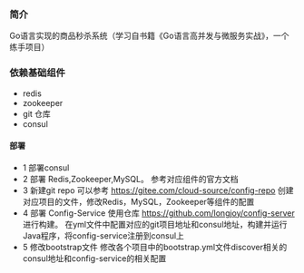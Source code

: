 ### 简介
Go语言实现的商品秒杀系统（学习自书籍《Go语言高并发与微服务实战》，一个练手项目）

### 依赖基础组件
- redis
- zookeeper
- git 仓库
- consul

#### 部署
- 1 部署consul
- 2 部署 Redis,Zookeeper,MySQL。
参考对应组件的官方文档
- 3 新建git repo
可以参考 https://gitee.com/cloud-source/config-repo 创建对应项目的文件，修改Redis，MySQL，Zookeeper等组件的配置
- 4 部署 Config-Service
使用仓库 https://github.com/longjoy/config-server 进行构建。
在yml文件中配置对应的git项目地址和consul地址，构建并运行Java程序，将config-service注册到consul上
- 5 修改bootstrap文件
修改各个项目中的bootstrap.yml文件discover相关的consul地址和config-service的相关配置